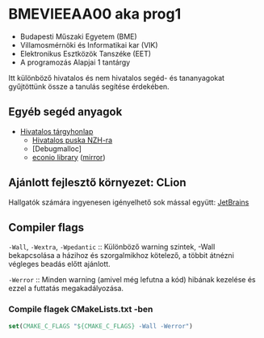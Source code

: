 # BMEVIEEAA00 aka prog1
- Budapesti Műszaki Egyetem (BME) 
- Villamosmérnöki és Informatikai kar (VIK)
- Elektronikus Esztközök Tanszéke (EET)
- A programozás Alapjai 1 tantárgy

Itt különböző hivatalos és nem hivatalos segéd- és tananyagokat gyűjtöttünk
össze a tanulás segítése érdekében.

## Egyéb segéd anyagok
- [Hivatalos tárgyhonlap](https://infoc.eet.bme.hu)
  - [Hivatalos puska NZH-ra](https://infoc.eet.bme.hu/jegyzet/c_puska.pdf)
  - [Debugmalloc]
  - [econio library](https://infoc.eet.bme.hu/megjelenites/c-econio.zip) 
([mirror](https://github.com/zsotroav/zsotroav/tree/main/LIB/C/econio))

## Ajánlott fejlesztő környezet: CLion
Hallgatók számára ingyenesen igényelhető sok mással együtt: 
[JetBrains](https://www.jetbrains.com/shop/eform/students)

## Compiler flags
`-Wall`, `-Wextra`, `-Wpedantic` :: Különböző warning szintek, -Wall 
bekapcsolása a házihoz és szorgalmikhoz kötelező, a többit átnézni 
végleges beadás előtt ajánlott.

`-Werror` :: Minden warning (amivel még lefutna a kód) hibának kezelése és
ezzel a futtatás megakadályozása.

### Compile flagek CMakeLists.txt -ben
```cmake
set(CMAKE_C_FLAGS "${CMAKE_C_FLAGS} -Wall -Werror")
```